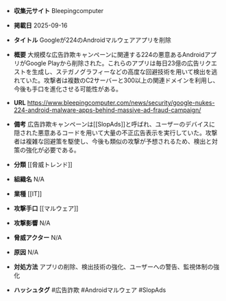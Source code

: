 - **収集元サイト**
Bleepingcomputer

- **掲載日**
2025-09-16

- **タイトル**
Googleが224のAndroidマルウェアアプリを削除

- **概要**
大規模な広告詐欺キャンペーンに関連する224の悪意あるAndroidアプリがGoogle Playから削除された。これらのアプリは毎日23億の広告リクエストを生成し、ステガノグラフィーなどの高度な回避技術を用いて検出を逃れていた。攻撃者は複数のC2サーバーと300以上の関連ドメインを利用し、今後も手口を進化させる可能性がある。

- **URL**
https://www.bleepingcomputer.com/news/security/google-nukes-224-android-malware-apps-behind-massive-ad-fraud-campaign/

- **備考**
広告詐欺キャンペーンは[[SlopAds]]と呼ばれ、ユーザーのデバイスに隠された悪意あるコードを用いて大量の不正広告表示を実行していた。攻撃者は複雑な回避策を駆使し、今後も類似の攻撃が予想されるため、検出と対策の強化が必要である。

- **分類**
[[脅威トレンド]]

- **組織名**
N/A

- **業種**
[[IT]]

- **攻撃手口**
[[マルウェア]]

- **攻撃影響**
N/A

- **脅威アクター**
N/A

- **原因**
N/A

- **対処方法**
アプリの削除、検出技術の強化、ユーザーへの警告、監視体制の強化

- **ハッシュタグ**
#広告詐欺 #Androidマルウェア #SlopAds
